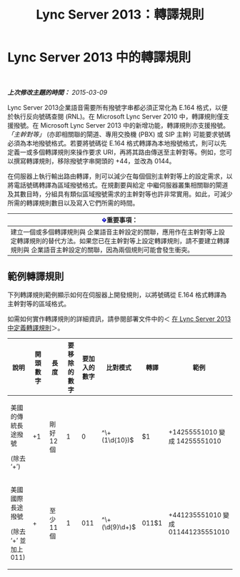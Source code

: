 ﻿---
title: Lync Server 2013：轉譯規則
TOCTitle: 轉譯規則
ms:assetid: 6e067bd4-4931-4385-81ac-2acae45a16d8
ms:mtpsurl: https://technet.microsoft.com/zh-tw/library/Gg398520(v=OCS.15)
ms:contentKeyID: 49291259
ms.date: 08/10/2015
mtps_version: v=OCS.15
ms.translationtype: HT
---

# Lync Server 2013 中的轉譯規則

 

_**上次修改主題的時間：** 2015-03-09_

Lync Server 2013企業語音需要所有撥號字串都必須正常化為 E.164 格式，以便於執行反向號碼查閱 (RNL)。在 Microsoft Lync Server 2010 中，轉譯規則僅支援撥號。在 Microsoft Lync Server 2013 中的新增功能，轉譯規則亦支援撥號。 *「主幹對等」* (亦即相關聯的閘道、專用交換機 (PBX) 或 SIP 主幹) 可能要求號碼必須為本地撥號格式。若要將號碼從 E.164 格式轉譯為本地撥號格式，則可以先定義一或多個轉譯規則來操作要求 URI，再將其路由傳送至主幹對等。例如，您可以撰寫轉譯規則，移除撥號字串開頭的 +44，並改為 0144。

在伺服器上執行輸出路由轉譯，則可以減少在每個個別主幹對等上的設定需求，以將電話號碼轉譯為區域撥號格式。在規劃要與給定 中繼伺服器叢集相關聯的閘道及其數目時，分組具有類似區域撥號需求的主幹對等也許非常實用。如此，可減少所需的轉譯規則數目以及寫入它們所需的時間。

<table>
<thead>
<tr class="header">
<th><img src="images/Gg412908.important(OCS.15).gif" title="important" alt="important" />重要事項：</th>
</tr>
</thead>
<tbody>
<tr class="odd">
<td>建立一個或多個轉譯規則與 企業語音主幹設定的關聯，應用作在主幹對等上設定轉譯規則的替代方法。如果您已在主幹對等上設定轉譯規則，請不要建立轉譯規則與 企業語音主幹設定的關聯，因為兩個規則可能會發生衝突。</td>
</tr>
</tbody>
</table>


## 範例轉譯規則

下列轉譯規則範例顯示如何在伺服器上開發規則，以將號碼從 E.164 格式轉譯為主幹對等的區域格式。

如需如何實作轉譯規則的詳細資訊，請參閱部署文件中的＜ [在 Lync Server 2013 中定義轉譯規則](lync-server-2013-defining-translation-rules.md)＞。


<table>
<colgroup>
<col style="width: 12%" />
<col style="width: 12%" />
<col style="width: 12%" />
<col style="width: 12%" />
<col style="width: 12%" />
<col style="width: 12%" />
<col style="width: 12%" />
<col style="width: 12%" />
</colgroup>
<thead>
<tr class="header">
<th>說明</th>
<th>開頭數字</th>
<th>長度</th>
<th>要移除的數字</th>
<th>要加入的數字</th>
<th>比對模式</th>
<th>轉譯</th>
<th>範例</th>
</tr>
</thead>
<tbody>
<tr class="odd">
<td><p>美國的傳統長途撥號</p>
<p>(除去 ‘+’)</p></td>
<td><p>+1</p></td>
<td><p>剛好 12 個</p></td>
<td><p>1</p></td>
<td><p>0</p></td>
<td><p>^\+(1\d{10})$</p></td>
<td><p>$1</p></td>
<td><p>+14255551010 變成 14255551010</p></td>
</tr>
<tr class="even">
<td><p>美國國際長途撥號</p>
<p>(除去 ‘+’ 並加上 011)</p></td>
<td><p>+</p></td>
<td><p>至少 11 個</p></td>
<td><p>1</p></td>
<td><p>011</p></td>
<td><p>^\+(\d{9}\d+)$</p></td>
<td><p>011$1</p></td>
<td><p>+441235551010 變成 011441235551010</p></td>
</tr>
</tbody>
</table>

